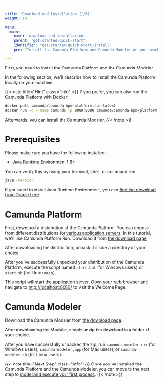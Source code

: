 ```yaml
---

title: 'Download and Installation (1/6)'
weight: 10

menu:
  main:
    name: "Download and Installation"
    parent: "get-started-quick-start"
    identifier: "get-started-quick-start-install"
    pre: "Install the Camunda Platform and Camunda Modeler on your machine."

---
```


First, you need to install the Camunda Platform and the Camunda Modeler.

In the following section, we'll describe how to install the Camunda Platform locally on your machine.

{{< note title="Hint" class="info" >}}
If you prefer, you can also run the Camunda Platform with Docker:

```sh
docker pull camunda/camunda-bpm-platform:run-latest
docker run -d --name camunda -p 8080:8080 camunda/camunda-bpm-platform:run-latest
```

Afterwards, you can [install the Camunda Modeler](#camunda-modeler).
{{< /note >}}


# Prerequisites

Please make sure you have the following installed:

* Java Runtime Environment 1.8+

You can verify this by using your terminal, shell, or command line:

```sh
java -version
```
If you need to install Java Runtime Environment, you can [find the download from Oracle here](https://www.oracle.com/technetwork/java/javase/downloads/index.html).

# Camunda Platform

First, download a distribution of the Camunda Platform. You can choose from different distributions for [various application servers](/manual/latest/installation/full/). In this tutorial, we'll use Camunda Platform Run. Download it from [the download page](https://camunda.com/download/).

After downloading the distribution, unpack it inside a directory of your choice.

After you've successfully unpacked your distribution of the Camunda Platform, execute the script named `start.bat` (for Windows users) or `start.sh` (for Unix users).

This script will start the application server. Open your web browser and navigate to [http://localhost:8080/](http://localhost:8080/) to visit the Welcome Page. 

# Camunda Modeler

Download the Camunda Modeler from [the download page](https://camunda.com/download/modeler/).

After downloading the Modeler, simply unzip the download in a folder of your choice.

After you have successfully unpacked the zip, run `camunda-modeler.exe` (for Windows users), `camunda-modeler.app` (for Mac users), or `camunda-modeler.sh` (for Linux users).

{{< note title="Next Step" class="info" >}}
Once you've installed the Camunda Platform and the Camunda Modeler, you can move to the next step to [model and execute your first process](/get-started/quick-start/service-task/).
{{< /note >}}
